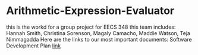 # Arithmetic-Expression-Evaluator
this is the workd for a group project for EECS 348
this team includes:
Hannah Smith, Christina Sorenson, Magaly Camacho, Maddie Watson, Teja Nimmagadda
Here are the links to our most important documents:
Software Development Plan [link](https://github.com/hrsmith1/Arithmetic-Expression-Evaluator/blob/main/Software%20Development%20Plan.pdf)


